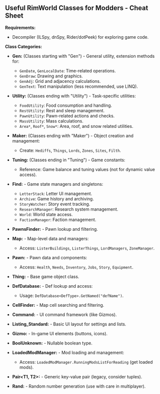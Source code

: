 
## Useful RimWorld Classes for Modders - Cheat Sheet

**Requirements:**
- Decompiler (ILSpy, dnSpy, Rider/dotPeek) for exploring game code.

**Class Categories:**

- **Gen:** (Classes starting with "Gen") - General utility, extension methods for:
    - `GenDate`, `GenLocalDate`: Time-related operations.
    - `GenDraw`: Drawing and graphics.
    - `GenAdj`: Grid and adjacency calculations.
    - `GenText`: Text manipulation (less recommended, use LINQ).

- **Utility:** (Classes ending with "Utility") - Task-specific utilities:
    - `FoodUtility`: Food consumption and handling.
    - `RestUtility`: Rest and sleep management.
    - `PawnUtility`: Pawn-related actions and checks.
    - `MassUtility`: Mass calculations.
    - `Area*`, `Roof*`, `Snow*`: Area, roof, and snow related utilities.

- **Maker:** (Classes ending with "Maker") - Object creation and management:
    - Create: `Hediffs`, `Things`, `Lords`, `Zones`, `Sites`, `Filth`.

- **Tuning:** (Classes ending in "Tuning") - Game constants:
    - Reference: Game balance and tuning values (not for dynamic value access).

- **Find:** - Game state managers and singletons:
    - `LetterStack`: Letter UI management.
    - `Archive`: Game history and archiving.
    - `StoryWatcher`: Story event tracking.
    - `ResearchManager`: Research system management.
    - `World`: World state access.
    - `FactionManager`: Faction management.

- **PawnsFinder:** - Pawn lookup and filtering.

- **Map:** - Map-level data and managers:
    - Access: `ListerBuildings`, `ListerThings`, `LordManagers`, `ZoneManager`.

- **Pawn:** - Pawn data and components:
    - Access: `Health`, `Needs`, `Inventory`, `Jobs`, `Story`, `Equipment`.

- **Thing:** - Base game object class.

- **DefDatabase:** - Def lookup and access:
    - Usage: `DefDatabase<DefType>.GetNamed("defName")`.

- **CellFinder:** - Map cell searching and filtering.

- **Command:** - UI command framework (like Gizmos).

- **Listing_Standard:** - Basic UI layout for settings and lists.

- **Gizmo:** - In-game UI elements (buttons, icons).

- **BoolUnknown:** - Nullable boolean type.

- **LoadedModManager:** - Mod loading and management:
    - Access: `LoadedModManager.RunningModsListForReading` (get loaded mods).

- **Pair<T1, T2>:** - Generic key-value pair (legacy, consider tuples).

- **Rand:** - Random number generation (use with care in multiplayer).
```
